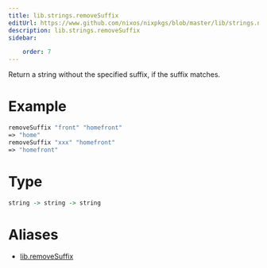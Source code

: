 ```yaml
---
title: lib.strings.removeSuffix
editUrl: https://www.github.com/nixos/nixpkgs/blob/master/lib/strings.nix#L939C5
description: lib.strings.removeSuffix
sidebar:

    order: 7
---
```


Return a string without the specified suffix, if the suffix matches.

# Example

```nix
removeSuffix "front" "homefront"
=> "home"
removeSuffix "xxx" "homefront"
=> "homefront"
```

# Type

```haskell
string -> string -> string
```


# Aliases

- [lib.removeSuffix](/reference/libremoveSuffix)


